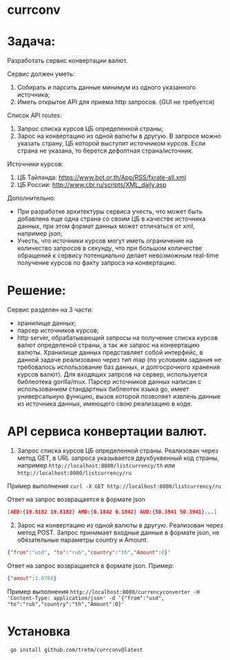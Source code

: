 # currconv

# Задача:
 Разработать сервис конвертации валют.

Сервис должен уметь:
1. Собирать и парсить данные минимум из одного указанного источника;
2. Иметь открытое API для приема http запросов. (GUI не требуется)

Список API routes:
1. Запрос списка курсов ЦБ определенной страны;
2. Зарос на конвертацию из одной валюты в другую. В запросе можно указать страну, ЦБ которой выступит источником курсов. Если страна не указана, то берется дефолтная страна/источник.

Источники курсов:
1. ЦБ Тайланда: https://www.bot.or.th/App/RSS/fxrate-all.xml
2. ЦБ России: http://www.cbr.ru/scripts/XML_daily.asp

Дополнительно:
- При разработке архитектуры сервиса учесть, что может быть добавлена еще одна страна со своим ЦБ в качестве источника данных, при этом формат данных может отличаться от xml, например json;
- Учесть, что источники курсов могут иметь ограничение на количество запросов в секунду, что при большом количестве обращений к сервису потенциально делает невозможным real-time получение курсов по факту запроса на конвертацию.

# Решение:
Сервис разделен на 3 части:
 - хранилище данных; 
 - парсер источников курсов;
 - http server, обрабатывающий запросы на получение списка курсов валют определеной страны, а так же запрос на конвертацию валюты.
 Хранилище данных представляет собой интерфейс, в данной задаче реализовано через тип map (по условиям задания не требовалось использование баз данных, и долгосрочного хранения курсов валют). 
 Для входящих запрсов на сервер, используется библеотека gorilla/mux.
 Парсер источников данных написан с использованием стандартных библеотек языка go, имеет универсальную функцию, вызов которой позволяет извлечь данные из источника данных, имеющего свою реализацию в коде.
 
# API сервиса конвертации валют.
1.  Запрос списка курсов ЦБ определенной страны.
 Реализован через метод GET, в URL запроса указывается двухбуквенный код страны, например ```http://localhost:8080/listcurrency/th``` или ```http://localhost:8080/listcurrency/ru```
  
 Пример выполнения ```curl -X GET http://localhost:8080/listcurrency/ru```
 
 Ответ на запрос возвращается в формате json 
 ```json
 [AED:{19.8182 19.8182} AMD:{0.1842 0.1842} AUD:{50.3941 50.3941}...]
 ```
 
 2. Зарос на конвертацию из одной валюты в другую.
Реализован через метод POST. Запрос принимает входные данные в формате json, не обязательные параметры country и Amount.  
```json 
{"from":"usd", "to":"rub","country":"th","Amount":0}'
``` 
Ответ на запрос возвращается в формате json. Пример: 
```json 
{"amout":1.0708}
```
 
Пример выполнения ```http://localhost:8080/currencyconverter -H 'Content-Type: application/json' -d '{"from":"usd", "to":"rub","country":"th","Amount":0}'```

# Установка

```
 go install github.com/tretm/currconv@latest 
```

